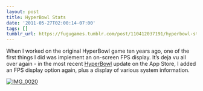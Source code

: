 ```yaml
---
layout: post
title: HyperBowl Stats
date: '2011-05-27T02:00:14-07:00'
tags: []
tumblr_url: https://fugugames.tumblr.com/post/110412037191/hyperbowl-stats
---
```

When I worked on the original HyperBowl game ten years ago, one of the first things I did was implement an on-screen FPS display. It’s deja vu all over again - in the most recent [HyperBowl](http://itunes.apple.com/us/app/hyperbowl/id344209253?mt=8) update on the App Store, I added an FPS display option again, plus a display of various system information.

[![](http://itshardtofondlepenguins.com/wp-content/uploads/2011/05/IMG_0020.png "IMG\_0020")](http://itshardtofondlepenguins.com/wp-content/uploads/2011/05/IMG_0020.png)

